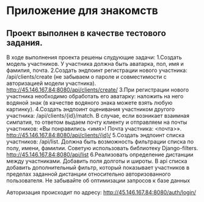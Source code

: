 # Приложение для знакомств


## Проект выполнен в качестве тестового задания.


В ходе выполнения проекта решены слудующие задачи:
1.Создать модель участников. У участника должна быть аватарка, пол, имя и фамилия, почта.
2.Создать эндпоинт регистрации нового участника: /api/clients/create (не забываем о пароле и совместимости с авторизацией модели участника).
http://45.146.167.84:8080/api/clients/create/
3.При регистрации нового участника необходимо обработать его аватарку: наложить на него водяной знак (в качестве водяного знака можете взять любую картинку).
4.Создать эндпоинт оценивания участником другого участника: /api/clients/{id}/match. В случае, если возникает взаимная симпатия, то ответом выдаем почту клиенту 
и отправляем на почты участников: «Вы понравились <имя>! Почта участника: <почта>».
http://45.146.167.84:8080/api/clients/{id}/
5.Создать эндпоинт списка участников: /api/list. Должна быть возможность фильтрации списка по полу, имени, фамилии. Советую использовать библиотеку Django-filters.
http://45.146.167.84:8080/api/list
6.Реализовать определение дистанции между участниками. Добавить поля долготы и широты. В api списка добавить дополнительный фильтр, который показывает участников в 
пределах заданной дистанции относительно авторизованного пользователя. Не забывайте об оптимизации запросов к базе данных

Авторизация происходит по адресу:
http://45.146.167.84:8080/auth/login/
